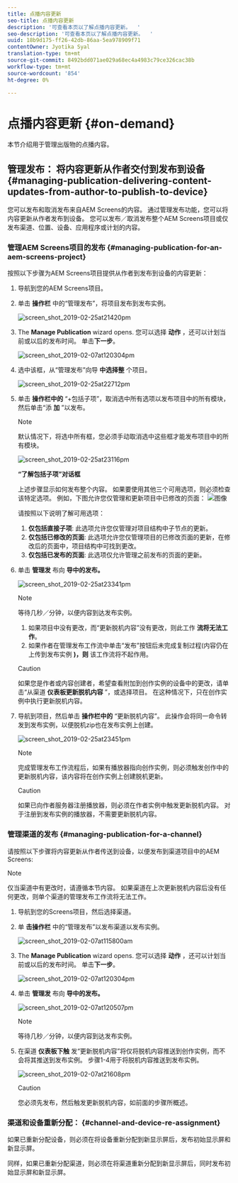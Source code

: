 ```yaml
---
title: 点播内容更新
seo-title: 点播内容更新
description: '可查看本页以了解点播内容更新。  '
seo-description: '可查看本页以了解点播内容更新。  '
uuid: 18b9d175-ff26-42db-86aa-5ea978909f71
contentOwner: Jyotika Syal
translation-type: tm+mt
source-git-commit: 8492bdd071ae029a68ec4a4983c79ce326cac38b
workflow-type: tm+mt
source-wordcount: '854'
ht-degree: 0%

---
```



# 点播内容更新 {#on-demand}

本节介绍用于管理出版物的点播内容。

## 管理发布： 将内容更新从作者交付到发布到设备 {#managing-publication-delivering-content-updates-from-author-to-publish-to-device}

您可以发布和取消发布来自AEM Screens的内容。 通过管理发布功能，您可以将内容更新从作者发布到设备。 您可以发布／取消发布整个AEM Screens项目或仅发布渠道、位置、设备、应用程序或计划的内容。

### 管理AEM Screens项目的发布 {#managing-publication-for-an-aem-screens-project}

按照以下步骤为AEM Screens项目提供从作者到发布到设备的内容更新：

1. 导航到您的AEM Screens项目。
1. 单击 **操作栏** 中的“管理发布”，将项目发布到发布实例。

   ![screen_shot_2019-02-25at21420pm](assets/screen_shot_2019-02-25at21420pm.png)

1. The **Manage Publication** wizard opens. 您可以选择 **动作** ，还可以计划当前或以后的发布时间。 单击&#x200B;**下一步**。

   ![screen_shot_2019-02-07at120304pm](assets/screen_shot_2019-02-07at120304pm.png)

1. 选中该框，从“管理发布”向导 **中选择整** 个项目。

   ![screen_shot_2019-02-25at22712pm](assets/screen_shot_2019-02-25at22712pm.png)

1. 单击 **操作栏中的** “+包括子项”，取消选中所有选项以发布项目中的所有模块，然后单击“添 **加** ”以发布。

   >[!NOTE]
   >
   >默认情况下，将选中所有框，您必须手动取消选中这些框才能发布项目中的所有模块。

   ![screen_shot_2019-02-25at23116pm](assets/screen_shot_2019-02-25at23116pm.png)

   **“了解包括子项”对话框**

   上述步骤显示如何发布整个内容。 如果要使用其他三个可用选项，则必须检查该特定选项。
例如，下图允许您仅管理和更新项目中已修改的页面：
   ![图像](assets/author-publish-manage.png)

   请按照以下说明了解可用选项：

   1. **仅包括直接子项**:
此选项允许您仅管理对项目结构中子节点的更新。
   1. **仅包括已修改的页面**:
此选项允许您仅管理项目的已修改页面的更新，在修改后的页面中，项目结构中可找到更改。
   1. **仅包括已发布的页面**:
此选项仅允许管理之前发布的页面的更新。


1. 单击 **管理发** 布向 **导中的发布。**

   ![screen_shot_2019-02-25at23341pm](assets/screen_shot_2019-02-25at23341pm.png)

   >[!NOTE]
   >
   >等待几秒／分钟，以便内容到达发布实例。
   >
   >
   >    1. 如果项目中没有更改，而“更新脱机内容”没有更改，则此工作 **流将无法工作**。
   >    1. 如果作者在管理发布工作流中单击“发布”按钮后未完成复制过程(内容仍在上传到发布实例 **)，则** 该工作流将不起作用。


   >[!CAUTION]
   >如果您是作者或内容创建者，希望查看附加到创作实例的设备中的更改，请单击“从渠道 **仪表板更新脱机内容** ”，或选择项目。 在这种情况下，只在创作实例中执行更新脱机内容。

1. 导航到项目，然后单击 **操作栏中的** “更新脱机内容”。 此操作会将同一命令转发到发布实例，以便脱机zip也在发布实例上创建。

   ![screen_shot_2019-02-25at23451pm](assets/screen_shot_2019-02-25at23451pm.png)


   >[!NOTE]
   >
   >完成管理发布工作流程后，如果有播放器指向创作实例，则必须触发创作中的更新脱机内容，该内容将在创作实例上创建脱机更新。

   >[!CAUTION]
   >
   >如果已向作者服务器注册播放器，则必须在作者实例中触发更新脱机内容。 对于注册到发布实例的播放器，不需要更新脱机内容。

### 管理渠道的发布 {#managing-publication-for-a-channel}

请按照以下步骤将内容更新从作者传送到设备，以便发布到渠道项目中的AEM Screens:

>[!NOTE]
>
>仅当渠道中有更改时，请遵循本节内容。 如果渠道在上次更新脱机内容后没有任何更改，则单个渠道的管理发布工作流将无法工作。

1. 导航到您的Screens项目，然后选择渠道。
1. 单 **击操作栏** 中的“管理发布”以发布渠道以发布实例。

   ![screen_shot_2019-02-07at115800am](assets/screen_shot_2019-02-07at115800am.png)

1. The **Manage Publication** wizard opens. 您可以选择 **动作** ，还可以计划当前或以后的发布时间。 单击&#x200B;**下一步**。

   ![screen_shot_2019-02-07at120304pm](assets/screen_shot_2019-02-07at120304pm.png)

1. 单击 **管理发** 布向 **导中的发布。**

   ![screen_shot_2019-02-07at120507pm](assets/screen_shot_2019-02-07at120507pm.png)

   >[!NOTE]
   >
   >等待几秒／分钟，以便内容到达发布实例。

1. 在渠道 **仪表板下触** 发“更新脱机内容”将仅将脱机内容推送到创作实例，而不会将其推送到发布实例。 步骤1-4用于将脱机内容推送到发布实例。

   ![screen_shot_2019-02-07at21608pm](assets/screen_shot_2019-02-07at21608pm.png)

   >[!CAUTION]
   >
   >您必须先发布，然后触发更新脱机内容，如前面的步骤所概述。

### 渠道和设备重新分配： {#channel-and-device-re-assignment}

如果已重新分配设备，则必须在将设备重新分配到新显示屏后，发布初始显示屏和新显示屏。

同样，如果已重新分配渠道，则必须在将渠道重新分配到新显示屏后，同时发布初始显示屏和新显示屏。